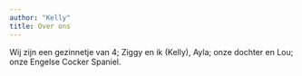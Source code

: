 ```yaml
---
author: "Kelly"
title: Over ons
---
```


Wij zijn een gezinnetje van 4; Ziggy en ik (Kelly), Ayla; onze dochter en Lou; onze Engelse Cocker Spaniel. 